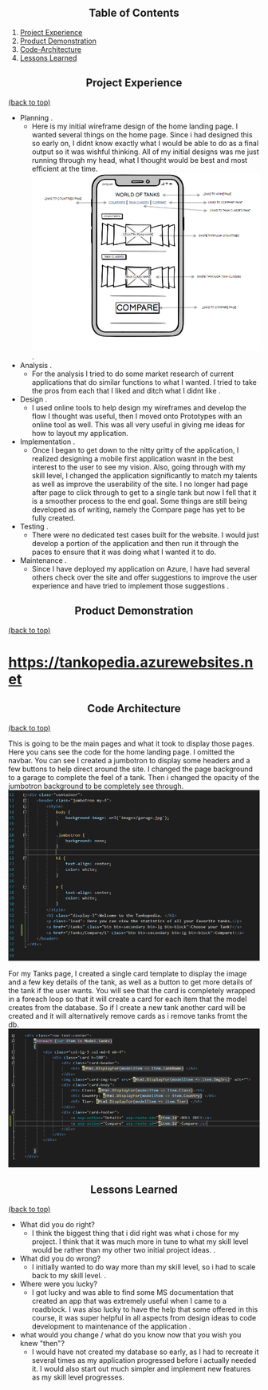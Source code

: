 ## <div align="center">Table of Contents</div>

1) [Project Experience](#Project-Experience)
2) [Product Demonstration](#Product-Demonstration)
3) [Code-Architecture](#Code-Architecture)
4) [Lessons Learned](#Lessons-Learned)


## <div align="center">Project Experience</div>
[(back to top)](#table-of-contents)

 * Planning \.
   * Here is my initial wireframe design of the home landing page. I wanted several things on the home page. Since i had designed this so early on, I didnt know exactly what I would be able to do as a final output so it was wishful thinking. All of my initial designs was me just running through my head, what I thought would be best and most efficient at the time. 
   ![Home Page](https://github.com/JacobJones6154/WOTCONSOLEPROJECT/blob/master/Assets/Home%20page.PNG) \.
 * Analysis \.
   * For the analysis I tried to do some market research of current applications that do similar functions to what I wanted. I tried to take the pros from each that I liked and ditch what I didnt like \.
 * Design \.
    * I used online tools to help design my wireframes and develop the flow I thought was useful, then I moved onto Prototypes with an online tool as well. This was all very useful in giving me ideas for how to layout my application\.
 * Implementation \.
    * Once I began to get down to the nitty gritty of the application, I realized designing a mobile first application wasnt in the best interest to the user to see my vision. Also, going through with my skill level, I changed the application significantly to match my talents as well as improve the userability of the site. I no longer had page after page to click through to get to a single tank but now I fell that it is a smoother process to the end goal. Some things are still being developed as of writing, namely the Compare page has yet to be fully created\. 
 * Testing \.
    * There were no dedicated test cases built for the website. I would just develop a portion of the application and then run it through the paces to ensure that it was doing what I wanted it to do\.
 * Maintenance \.
    * Since I have deployed my application on Azure, I have had several others check over the site and offer suggestions to improve the user experience and have tried to implement those suggestions \.

 



## <div align="center">Product Demonstration</div>
[(back to top)](#table-of-contents)

# https://tankopedia.azurewebsites.net



## <div align="center">Code Architecture</div>
[(back to top)](#table-of-contents)

This is going to be the main pages and what it took to display those pages.
Here you cans see the code for the home landing page. I omitted the navbar. You can see I created a jumbotron to display some headers and a few buttons to help direct around the site. I changed the page background to a garage to complete the feel of a tank. Then i changed the opacity of the jumbotron background to be completely see through.  
![Homecode](https://github.com/JacobJones6154/WOTCONSOLEPROJECT/blob/master/Assets/homecode.PNG)


For my Tanks page, I created a single card template to display the image and a few key details of the tank, as well as a button to get more details of the tank if the user wants. You will see that the card is completely wrapped in a foreach loop so that it will create a card for each item that the model creates from the database. So if I create a new tank another card will be created and it will alternatively remove cards as i remove tanks fromt the db. 
![TanksCode](https://github.com/JacobJones6154/WOTCONSOLEPROJECT/blob/master/Assets/tankscode.PNG)


## <div align="center">Lessons Learned</div>
[(back to top)](#table-of-contents)

* What did you do right\?
  * I think the biggest thing that i did right was what i chose for my project. I think that it was much more in tune to what my skill level would be rather than my other two initial project ideas.  \.
* What did you do wrong\?
  * I initially wanted to do way more than my skill level, so i had to scale back to my skill level.  \.
* Where were you lucky\?
  * I got lucky and was able to find some MS documentation that created an app that was extremely useful when I came to a roadblock. I was also lucky to have the help that some offered in this course, it was super helpful in all aspects from design ideas to code development to maintenance of the application \.
* what would you change / what do you know now that you wish you knew "then"\?
  * I would have not created my database so early, as I had to recreate it several times as my application progressed before i actually needed it. I would also start out much simpler and implement new features as my skill level progresses\.



